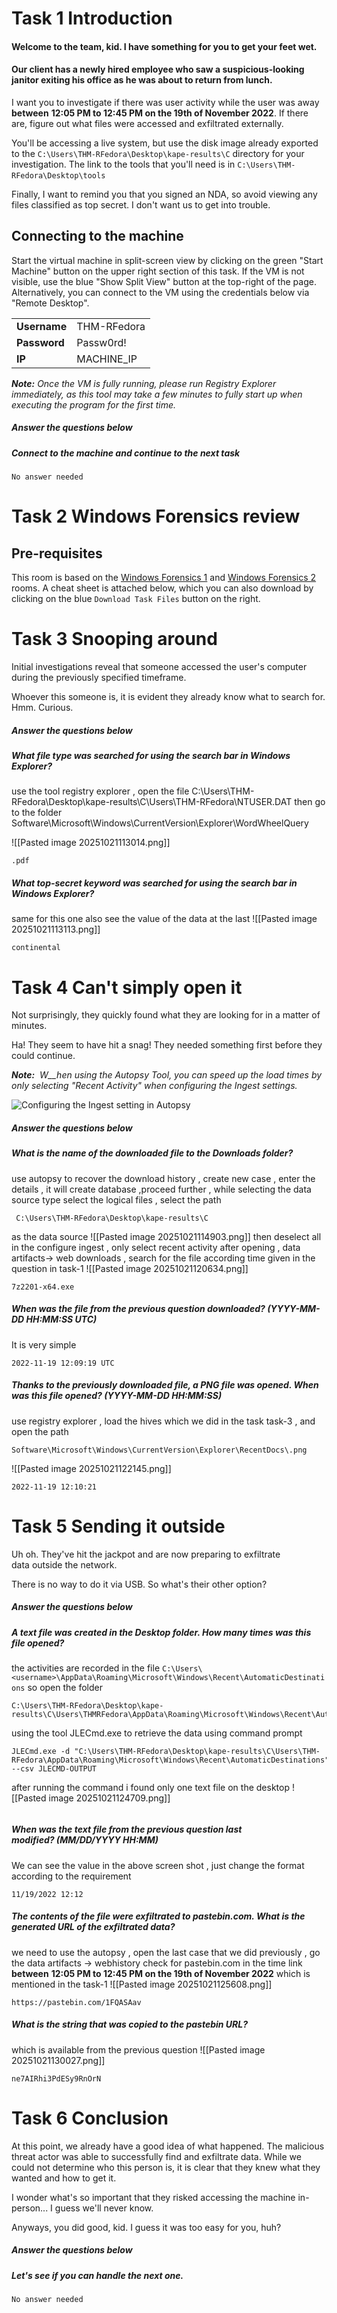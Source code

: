 # Task 1     Introduction
#### Welcome to the team, kid. I have something for you to get your feet wet.

#### Our client has a newly hired employee who saw a suspicious-looking janitor exiting his office as he was about to return from lunch.  

I want you to investigate if there was user activity while the user was away **between** **12:05 PM to 12:45 PM on the 19th of November 2022**. If there are, figure out what files were accessed and exfiltrated externally.

You'll be accessing a live system, but use the disk image already exported to the `C:\Users\THM-RFedora\Desktop\kape-results\C` directory for your investigation. The link to the tools that you'll need is in `C:\Users\THM-RFedora\Desktop\tools` 

Finally, I want to remind you that you signed an NDA, so avoid viewing any files classified as top secret. I don't want us to get into trouble.

## Connecting to the machine

Start the virtual machine in split-screen view by clicking on the green "Start Machine" button on the upper right section of this task. If the VM is not visible, use the blue "Show Split View" button at the top-right of the page. Alternatively, you can connect to the VM using the credentials below via "Remote Desktop".



|   |   |
|---|---|
|**Username**|THM-RFedora|
|**Password**|Passw0rd!|
|**IP**|MACHINE_IP|

_**Note:** Once the VM is fully running, please run Registry Explorer immediately, as this tool may take a few minutes to fully start up when executing the program for the first time._

##### Answer the questions below

##### Connect to the machine and continue to the next task
```
No answer needed
```

# Task 2    Windows Forensics review
## Pre-requisites

This room is based on the [Windows Forensics 1](https://tryhackme.com/room/windowsforensics1) and [Windows Forensics 2](https://tryhackme.com/room/windowsforensics2) rooms. A cheat sheet is attached below, which you can also download by clicking on the blue `Download Task Files` button on the right.

# Task 3    Snooping around

Initial investigations reveal that someone accessed the user's computer during the previously specified timeframe.

Whoever this someone is, it is evident they already know what to search for. Hmm. Curious.

##### Answer the questions below

##### What file type was searched for using the search bar in Windows Explorer?
use the tool registry explorer , open the file C:\Users\THM-RFedora\Desktop\kape-results\C\Users\THM-RFedora\NTUSER.DAT 
then go to the folder Software\Microsoft\Windows\CurrentVersion\Explorer\WordWheelQuery

![[Pasted image 20251021113014.png]]
```
.pdf
```
##### What top-secret keyword was searched for using the search bar in Windows Explorer?
same for this one also see the value of the data at the last 
![[Pasted image 20251021113113.png]]
```
continental
```

# Task 4    Can't simply open it
Not surprisingly, they quickly found what they are looking for in a matter of minutes.

Ha! They seem to have hit a snag! They needed something first before they could continue.

_**Note:**  W__hen using the Autopsy Tool, you can speed up the load times by only selecting "Recent Activity" when configuring the Ingest settings._

![Configuring the Ingest setting in Autopsy](https://tryhackme-images.s3.amazonaws.com/user-uploads/63588b5ef586912c7d03c4f0/room-content/fda88f43a1c03a9959249945f061094a.png)

##### Answer the questions below

##### What is the name of the downloaded file to the Downloads folder?
use autopsy to recover the  download history , 
create new case , enter the details , it will create database ,proceed further , while selecting the data source type select the logical files , select the path 
```
 C:\Users\THM-RFedora\Desktop\kape-results\C
```
as the data source 
![[Pasted image 20251021114903.png]]
then 
deselect all in the configure ingest , only select recent activity 
after opening , data artifacts-> web downloads , search for the file according time given in the question  in task-1 
![[Pasted image 20251021120634.png]]
```
7z2201-x64.exe
```

##### When was the file from the previous question downloaded? (YYYY-MM-DD HH:MM:SS UTC)  
It is very simple 
```
2022-11-19 12:09:19 UTC
```

##### Thanks to the previously downloaded file, a PNG file was opened. When was this file opened? (YYYY-MM-DD HH:MM:SS)
use registry explorer , load the hives which we did in the task task-3 , and open the path 
```
Software\Microsoft\Windows\CurrentVersion\Explorer\RecentDocs\.png
```

![[Pasted image 20251021122145.png]]
```
2022-11-19 12:10:21
```

# Task 5    Sending it outside

Uh oh. They've hit the jackpot and are now preparing to exfiltrate data outside the network.

There is no way to do it via USB. So what's their other option?  

##### Answer the questions below

##### A text file was created in the Desktop folder. How many times was this file opened?
the activities are recorded in the file `C:\Users\<username>\AppData\Roaming\Microsoft\Windows\Recent\AutomaticDestinations` 
so open the folder 
```
C:\Users\THM-RFedora\Desktop\kape-results\C\Users\THMRFedora\AppData\Roaming\Microsoft\Windows\Recent\AutomaticDestinations

```
using the tool JLECmd.exe to retrieve the data using command prompt 
```
JLECmd.exe -d "C:\Users\THM-RFedora\Desktop\kape-results\C\Users\THM-RFedora\AppData\Roaming\Microsoft\Windows\Recent\AutomaticDestinations" --csv JLECMD-OUTPUT
```

after running the command i found only one text file on the desktop 
![[Pasted image 20251021124709.png]]
```

```

##### When was the text file from the previous question last modified? (MM/DD/YYYY HH:MM)  
We can see the value in the above screen shot , just change the format according to the requirement
```
11/19/2022 12:12
```

##### The contents of the file were exfiltrated to pastebin.com. What is the generated URL of the exfiltrated data?  
we need to use the autopsy , open the last case that we did previously , go the data artifacts -> webhistory 
check for pastebin.com in the time link **between** **12:05 PM to 12:45 PM on the 19th of November 2022** which is mentioned in the task-1
![[Pasted image 20251021125608.png]]
```
https://pastebin.com/1FQASAav
```
##### What is the string that was copied to the pastebin URL?
which is available from the previous question 
![[Pasted image 20251021130027.png]]
```
ne7AIRhi3PdESy9RnOrN
```

# Task 6    Conclusion
At this point, we already have a good idea of what happened. The malicious threat actor was able to successfully find and exfiltrate data. While we could not determine who this person is, it is clear that they knew what they wanted and how to get it.

I wonder what's so important that they risked accessing the machine in-person... I guess we'll never know.

Anyways, you did good, kid. I guess it was too easy for you, huh?

##### Answer the questions below

##### Let's see if you can handle the next one.
```
No answer needed
```

